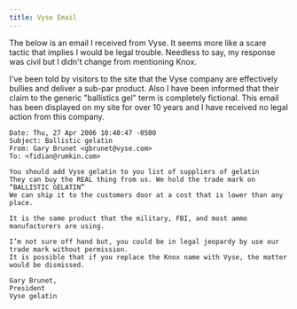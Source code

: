 ```yaml
---
title: Vyse Email
---
```


The below is an email I received from Vyse.  It seems more like a scare tactic that implies I would be legal trouble.  Needless to say, my response was civil but I didn't change from mentioning Knox.

I've been told by visitors to the site that the Vyse company are effectively bullies and deliver a sub-par product.  Also I have been informed that their claim to the generic "ballistics gel" term is completely fictional.  This email has been displayed on my site for over 10 years and I have received no legal action from this company.

    Date: Thu, 27 Apr 2006 10:40:47 -0500
    Subject: Ballistic gelatin
    From: Gary Brunet <gbrunet@vyse.com>
    To: <fidian@rumkin.com>

    You should add Vyse gelatin to you list of suppliers of gelatin
    They can buy the REAL thing from us. We hold the trade mark on “BALLISTIC GELATIN”
    We can ship it to the customers door at a cost that is lower than any place.

    It is the same product that the military, FBI, and most ammo manufacturers are using.

    I’m not sure off hand but, you could be in legal jeopardy by use our trade mark without permission.
    It is possible that if you replace the Knox name with Vyse, the matter would be dismissed.

    Gary Brunet,
    President
    Vyse gelatin
